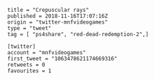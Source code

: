 ```
title = "Crepuscular rays"
published = 2018-11-16T17:07:16Z
origin = "twitter-mnfvideogames"
type = "tweet"
tag = [ "ps4share", "red-dead-redemption-2",]

[twitter]
account = "mnfvideogames"
first_tweet = "1063478621174669316"
retweets = 0
favourites = 1
```

<p class='image'><img src='https://mnf.m17s.net/2018/11/16/DsI8KwjXoAESvKL.jpg' alt=''></p>

